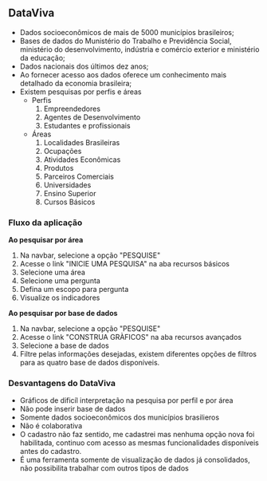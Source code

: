 ## DataViva
 - Dados socioeconômicos de mais de 5000 municípios brasileiros;
 - Bases de dados do Munistério do Trabalho e Previdência Social, ministério do desenvolvimento, indústria e comércio exterior e ministério da educação;
 - Dados nacionais dos últimos dez anos;
 - Ao fornecer acesso aos dados oferece um conhecimento mais detalhado da economia brasileira;
 - Existem pesquisas por perfis e áreas
   - Perfis
     1. Empreendedores
     2. Agentes de Desenvolvimento
     3. Estudantes e profissionais
   - Áreas
     1. Localidades Brasileiras
     2. Ocupações
     3. Atividades Econômicas
     4. Produtos
     5. Parceiros Comerciais
     6. Universidades
     7. Ensino Superior
     8. Cursos Básicos

### Fluxo da aplicação
**Ao pesquisar por área**
  1. Na navbar, selecione a opção "PESQUISE"
  2. Acesse o link "INICIE UMA PESQUISA" na aba recursos básicos 
  3. Selecione uma área
  4. Selecione uma pergunta
  5. Defina um escopo para pergunta
  6. Visualize os indicadores

**Ao pesquisar por base de dados**
  1. Na navbar, selecione a opção "PESQUISE"
  2. Acesse o link "CONSTRUA GRÀFICOS" na aba recursos avançados 
  3. Selecione a base de dados
  4. Filtre pelas informações desejadas, existem diferentes opções de filtros para as quatro base de dados disponíveis.

### Desvantagens do DataViva
  - Gráficos de dificíl interpretação na pesquisa por perfil e por área
  - Não pode inserir base de dados
  - Somente dados socioeconômicos dos municípios brasilieros
  - Não é colaborativa
  - O cadastro não faz sentido, me cadastrei mas nenhuma opção nova foi habilitada, continuo com acesso as mesmas funcionalidades disponíveis antes do cadastro.
  - É uma ferramenta somente de visualização de dados já consolidados, não possibilita trabalhar com outros tipos de dados
